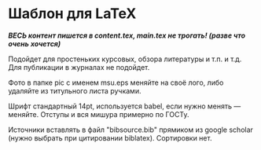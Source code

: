 # Шаблон для LaTeX

***ВЕСЬ контент пишется в content.tex, main.tex не трогать! (разве что очень хочется)***

Подойдет для простеньких курсовых, обзора литературы и т.п. и т.д. 
Для публикации в журналах не подойдет.

Фото в папке pic с именем msu.eps меняйте на своё лого, либо удаляйте из титульного листа ручками.

Шрифт стандартный 14pt, используется babel, если нужно менять — меняйте.
Отступы и вся мишура примерно по ГОСТу. 

Источники вставлять в файл "bibsource.bib" прямиком из google scholar (нужно выбрать при цитировании biblatex). Сортировки нет.

